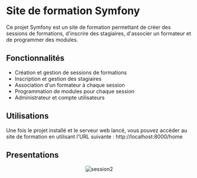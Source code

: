 
# Site de formation Symfony

Ce projet Symfony est un site de formation permettant de créer des sessions de formations, d'inscrire des stagiaires, d'associer un formateur et de programmer des modules.


## Fonctionnalités

- Création et gestion de sessions de formations
- Inscription et gestion des stagiaires
- Association d'un formateur à chaque session
- Programmation de modules pour chaque session
- Administrateur et compte utilisateurs

## Utilisations 

Une fois le projet installé et le serveur web lancé, vous pouvez accéder au site de formation en utilisant l'URL suivante : http://localhost:8000/home

## Presentations 

<p align="center">
  <img src="https://user-images.githubusercontent.com/59957089/232815783-3f5de793-9735-4f5d-b1e6-55a212745fbd.gif" alt="session2">
</p>
